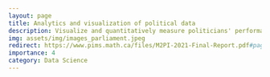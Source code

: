 ```yaml
---
layout: page
title: Analytics and visualization of political data
description: Visualize and quantitatively measure politicians' performance using legislative data. 
img: assets/img/images_parliament.jpeg
redirect: https://www.pims.math.ca/files/M2PI-2021-Final-Report.pdf#page=53
importance: 4
category: Data Science
---
```


